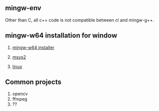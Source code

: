 ## mingw-env

Other than C, all c++ code is not compatible between cl and mingw-g++.

## mingw-w64 installation for window

1. [mingw-w64 installer](http://mingw-w64.org/doku.php/download/mingw-builds)

2. [msys2](https://www.msys2.org/)

3. [linux](https://android.googlesource.com/platform/prebuilts/gcc/linux-x86/host/x86_64-w64-mingw32-4.8)

## Common projects

1. opencv
2. ffmpeg
3. ??
